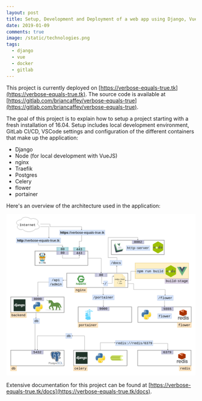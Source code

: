 ```yaml
---
layout: post
title: Setup, Development and Deployment of a web app using Django, VueJS, VuePress, Docker, nginx, traefik and GitLab
date: 2019-01-09
comments: true
image: /static/technologies.png
tags:
  - django
  - vue
  - docker
  - gitlab
---
```


This project is currently deployed on [https://verbose-equals-true.tk](https://verbose-equals-true.tk). The source code is available at [https://gitlab.com/briancaffey/verbose-equals-true](https://gitlab.com/briancaffey/verbose-equals-true).

The goal of this project is to explain how to setup a project starting with a fresh installation of 16.04. Setup includes local development environment, GitLab CI/CD, VSCode settings and configuration of the different containers that make up the application:

- Django
- Node (for local development with VueJS)
- nginx
- Traefik
- Postgres
- Celery
- flower
- portainer

Here's an overview of the architecture used in the application:

![png](/static/architecture.png)

Extensive documentation for this project can be found at [https://verbose-equals-true.tk/docs](https://verbose-equals-true.tk/docs).
